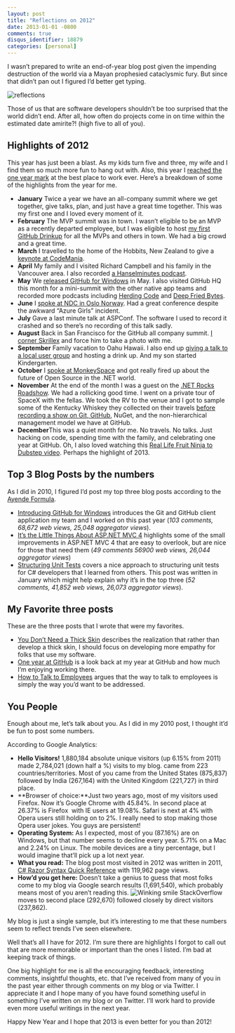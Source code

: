 ```yaml
---
layout: post
title: "Reflections on 2012"
date: 2013-01-01 -0800
comments: true
disqus_identifier: 18879
categories: [personal]
---
```

I wasn’t prepared to write an end-of-year blog post given the impending
destruction of the world via a Mayan prophesied cataclysmic fury. But
since that didn’t pan out I figured I’d better get typing.

![reflections](http://haacked.com/images/haacked_com/Windows-Live-Writer/Reflections-on-2012_104D6/reflections_3.gif "reflections")

Those of us that are software developers shouldn’t be too surprised that
the world didn’t end. After all, how often do projects come in on time
within the estimated date amirite?! (high five to all of you).

Highlights of 2012
------------------

This year has just been a blast. As my kids turn five and three, my wife
and I find them so much more fun to hang out with. Also, this year I
[reached the one year
mark](http://haacked.com/archive/2012/12/07/one-year-at-github.aspx "One year at GitHub")
at the best place to work ever. Here’s a breakdown of some of the
highlights from the year for me.

-   **January** Twice a year we have an all-company summit where we get
    together, give talks, plan, and just have a great time together.
    This was my first one and I loved every moment of it.
-   **February** The MVP summit was in town. I wasn’t eligible to be an
    MVP as a recently departed employee, but I was eligible to host [my
    first GitHub
    Drinkup](http://haacked.com/archive/2012/02/23/github-drinkup-mvp-edition.aspx "GitHub Drinkp")
    for all the MVPs and others in town. We had a big crowd and a great
    time.
-   **March** I travelled to the home of the Hobbits, New Zealand to
    give a [keynote at
    CodeMania](http://haacked.com/archive/2012/08/27/codemania-love-to-code-keynote.aspx "Codemania keynote").
-   **April** My family and I visited Richard Campbell and his family in
    the Vancouver area. I also recorded [a Hanselminutes
    podcast](http://www.hanselminutes.com/312/aspnet-mvc-and-open-source-with-phil-haack "ASP.NET MVC and open source").
-   **May** We [released GitHub for
    Windows](http://haacked.com/archive/2012/05/21/introducing-github-for-windows.aspx "GitHub for Windows")
    in May. I also visited GitHub HQ this month for a mini-summit with
    the other native app teams and recorded more podcasts including
    [Herding Code](http://herdingcode.com/?p=384 "Herding Code") and
    [Deep Fried
    Bytes](http://deepfriedbytes.com/podcast/episode-86-announcing-github-for-windows/ "Deep Fried Bytes").
-   **June** I [spoke at NDC in Oslo
    Norway](http://haacked.com/archive/2012/06/19/talks-on-github-and-nuget.aspx "Talks on GitHub and NuGet").
    Had a great conference despite the awkward “Azure Girls” incident.
-   **July** Gave a last minute talk at ASPConf. The software I used to
    record it crashed and so there’s no recording of this talk sadly.
-   **August** Back in San Francisco for the GitHub all company summit.
    [I corner Skrillex](http://instagram.com/p/OSIylNNL1r/ "Skrillex")
    and force him to take a photo with me.
-   **September** Family vacation to Oahu Hawaii. I also end up [giving
    a talk to a local user
    group](http://haacked.com/archive/2012/09/05/git-and-github-talk-in-hawaii.aspx "Git and GitHub talk in Hawaii")
    and hosting a drink up. And my son started Kindergarten.
-   **October** I [spoke at
    MonkeySpace](http://haacked.com/archive/2012/10/21/monkeyspace-dotnet-oss.aspx "MonkeySpace")
    and got really fired up about the future of Open Source in the .NET
    world.
-   **November** At the end of the month I was a guest on the [.NET
    Rocks
    Roadshow](http://haacked.com/archive/2012/11/28/in-los-angeles-this-friday-for-net-rocks-roadshow.aspx ".NET Rocks Roadshow").
    We had a rollicking good time. I went on a private tour of SpaceX
    with the fellas. We took the RV to the venue and I got to sample
    some of the Kentucky Whiskey they collected on their travels [before
    recording a show on Git,
    GitHub](http://www.dotnetrocks.com/default.aspx?showNum=831 "Show #831"),
    NuGet, and the non-hierarchical management model we have at GitHub.
-   **December**This was a quiet month for me. No travels. No talks.
    Just hacking on code, spending time with the family, and celebrating
    one year at GitHub. Oh, I also loved watching this [Real Life Fruit
    Ninja to Dubstep
    video](http://www.youtube.com/watch?v=w-llZmPPNwU "Fruit Ninja in Real Life to Dubstep").
    Perhaps the highlight of 2013.

Top 3 Blog Posts by the numbers
-------------------------------

As I did in 2010, I figured I’d post my top three blog posts according
to the [Ayende
Formula](http://ayende.com/Blog/archive/2007/03/09/Calculating-most-popular-posts-with-SubText.aspx "Ayende Formula").

-   [Introducing GitHub for
    Windows](http://haacked.com/archive/2012/05/21/introducing-github-for-windows.aspx "Introducing GitHub for Windows")
    introduces the Git and GitHub client application my team and I
    worked on this past year (*103 comments, 68,672 web views, 25,048
    aggregator views*).
-   [It’s the Little Things About ASP.NET MVC
    4](http://haacked.com/archive/2012/03/11/itrsquos-the-little-things-about-asp-net-mvc-4.aspx "ASP.NET MVC 4 highlights")
    highlights some of the small improvements in ASP.NET MVC 4 that are
    easy to overlook, but are nice for those that need them (*49
    comments 56900 web views, 26,044 aggregator views*)
-   [Structuring Unit
    Tests](http://haacked.com/archive/2012/01/01/structuring-unit-tests.aspx "Structuring unit tests.")
    covers a nice approach to structuring unit tests for C\# developers
    that I learned from others. This post was written in January which
    might help explain why it’s in the top three (*52 comments, 41,852
    web views, 26,073 aggregator views*).

My Favorite three posts
-----------------------

These are the three posts that I wrote that were my favorites.

-   [You Don’t Need a Thick
    Skin](http://haacked.com/archive/2012/12/17/you-do-not-need-a-thick-skin.aspx "You don't need a thick skin")
    describes the realization that rather than develop a thick skin, I
    should focus on developing more empathy for folks that use my
    software.
-   [One year at
    GitHub](http://haacked.com/archive/2012/12/07/one-year-at-github.aspx "One year at GitHub")
    is a look back at my year at GitHub and how much I’m enjoying
    working there.
-   [How to Talk to
    Employees](http://haacked.com/archive/2012/08/03/how-to-talk-to-employees.aspx "How to talk to employees")
    argues that the way to talk to employees is simply the way you’d
    want to be addressed.

You People
----------

Enough about me, let’s talk about you. As I did in my 2010 post, I
thought it’d be fun to post some numbers.

According to Google Analytics:

-   **Hello Visitors!** 1,880,184 absolute unique visitors (up 6.15%
    from 2011) made 2,784,021 (down half a %) visits to my blog. came
    from 223 countries/territories. Most of you came from the United
    States (875,837) followed by India (267,164) with the United Kingdom
    (221,727) in third place.
-   **Browser of choice:**Just two years ago, most of my visitors used
    Firefox. Now it’s Google Chrome with 45.84%. In second place at
    26.37% is Firefox  with IE users at 19.08%. Safari is next at 4%
    with Opera users still holding on to 2%. I really need to stop
    making those Opera user jokes. You guys are persistent!
-   **Operating System:** As I expected, most of you (87.16%) are on
    Windows, but that number seems to decline every year. 5.71% on a Mac
    and 2.24% on Linux. The mobile devices are a tiny percentage, but I
    would imagine that’ll pick up a lot next year.
-   **What you read:** The blog post most visited in 2012 was written in
    2011, [C\# Razor Syntax Quick
    Reference](http://haacked.com/archive/2011/01/06/razor-syntax-quick-reference.aspx "Razor Syntax Quick Reference")
    with 119,962 page views.
-   **How’d you get here:** Doesn’t take a genius to guess that most
    folks come to my blog via Google search results (1,691,540), which
    probably means most of you aren’t reading this. ![Winking
    smile](http://haacked.com/images/haacked_com/Windows-Live-Writer/Year-In-Review-2010-Edition_12A01/wlEmoticon-winkingsmile_2.png)
    StackOverflow moves to second place (292,670) followed closely by
    direct visitors (237,862).

My blog is just a single sample, but it’s interesting to me that these
numbers seem to reflect trends I’ve seen elsewhere.

Well that’s all I have for 2012. I’m sure there are highlights I forgot
to call out that are more memorable or important than the ones I listed.
I’m bad at keeping track of things.

One big highlight for me is all the encouraging feedback, interesting
comments, insightful thoughts, etc. that I’ve received from many of you
in the past year either through comments on my blog or via Twitter. I
appreciate it and I hope many of you have found something useful in
something I’ve written on my blog or on Twitter. I’ll work hard to
provide even more useful writings in the next year.

Happy New Year and I hope that 2013 is even better for you than 2012!

